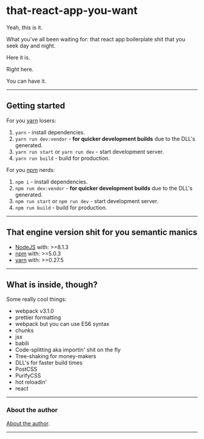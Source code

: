 # that-react-app-you-want
Yeah, this is it.

What you've all been waiting for: that react app boilerplate shit that you seek day and night.

Here it is.

Right here.

You can have it.

---

## Getting started
For you [yarn] losers:
1. `yarn` - install dependencies.
2. `yarn run dev:vendor` - **for quicker development builds** due to the DLL's generated.
3. `yarn run start` or `yarn run dev` - start development server.
4. `yarn run build` - build for production.

For you [npm] nerds:
1. `npm i` - install dependencies.
2. `npm run dev:vendor` - **for quicker development builds** due to the DLL's generated.
3. `npm run start` or `npm run dev` - start development server.
4. `npm run build` - build for production.

---

## That engine version shit for you semantic manics
- [NodeJS] with: >=8.1.3
- [npm] with: >=5.0.3
- [yarn] with: >=0.27.5

---

## What is inside, though?
Some really cool things:

- webpack v3.1.0
- prettier formatting
- webpack but you can use ES6 syntax
- chunks
- jsx
- babili
- Code-splitting aka importin' shit on the fly
- Tree-shaking for money-makers
- DLL's for faster build times
- PostCSS
- PurifyCSS
- hot reloadin'
- react

---

### About the author
[About the author].

---
  [About the author]: <http://mcardle.tech/>
  [NodeJS]: <https://nodejs.com/>
  [npm]: <https://npmjs.com/>
  [webpack]: <https://webpack.js.org/>
  [yarn]: <https://yarnpkg.com/>
